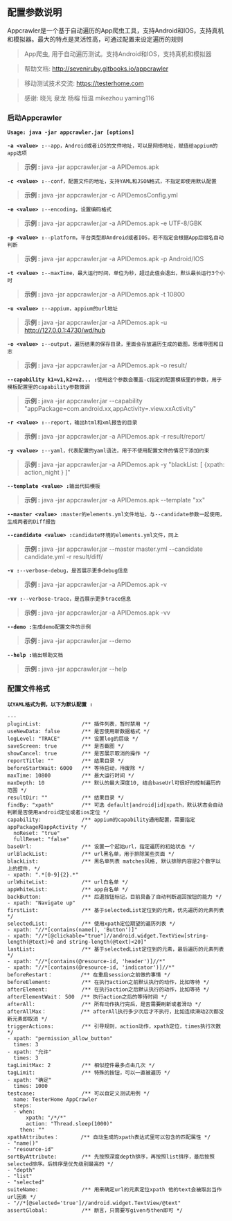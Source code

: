 ## 配置参数说明

Appcrawler是一个基于自动遍历的App爬虫工具，支持Android和IOS，支持真机和模拟器。最大的特点是灵活性高，可通过配置来设定遍历的规则

> App爬虫, 用于自动遍历测试。支持Android和IOS，支持真机和模拟器

> 帮助文档: <http://seveniruby.gitbooks.io/appcrawler>

> 移动测试技术交流: <https://testerhome.com>

> 感谢: 晓光 泉龙 杨榕 恒温 mikezhou yaming116

### 启动Appcrawler
**`Usage: java -jar appcrawler.jar [options]`**

**`-a <value> :`**`--app，Android或者iOS的文件地址，可以是网络地址，赋值给appium的app选项`
> **示例 :** java -jar appcrawler.jar -a APIDemos.apk

**`-c <value> :`**`--conf，配置文件的地址，支持YAML和JSON格式，不指定即使用默认配置`
> **示例 :** java -jar appcrawler.jar -c APIDemosConfig.yml

**`-e <value> :`**`--encoding，设置编码格式`
> **示例 :** java -jar appcrawler.jar -a APIDemos.apk -e UTF-8/GBK

**`-p <value> :`**`--platform，平台类型即Android或者IOS，若不指定会根据App后缀名自动判断`
> **示例 :** java -jar appcrawler.jar -a APIDemos.apk -p Android/IOS

**`-t <value> :`**`--maxTime，最大运行时间，单位为秒，超过此值会退出，默认最长运行3个小时`
> **示例 :** java -jar appcrawler.jar -a APIDemos.apk -t 10800

**`-u <value> :`**`--appium，appium的url地址`
> **示例 :** java -jar appcrawler.jar -a APIDemos.apk -u http://127.0.0.1:4730/wd/hub

**`-o <value> :`**`--output，遍历结果的保存目录，里面会存放遍历生成的截图，思维导图和日志`
> **示例 :** java -jar appcrawler.jar -a APIDemos.apk -o result/

**`--capability k1=v1,k2=v2... :`**`使用这个参数会覆盖-c指定的配置模板里的参数，用于模板配置里的capability参数微调`
> **示例 :** java -jar appcrawler.jar --capability "appPackage=com.android.xx,appActivity=.view.xxActivity"

**`-r <value> :`**`--report，输出html和xml报告的目录`
> **示例 :** java -jar appcrawler.jar -a APIDemos.apk -r result/report/

**`-y <value> :`**`--yaml，代表配置的yaml语法，用于不使用配置文件的情况下添加约束`
> **示例 :** java -jar appcrawler.jar -a APIDemos.apk -y "blackList: [ {xpath: action_night } ]"

**`--template <value> :`**`输出代码模板`
> **示例 :** java -jar appcrawler.jar -a APIDemos.apk --template "xx"

**`--master <value> :`**`master的elements.yml文件地址，与--candidate参数一起使用，生成两者的Diff报告`

**`--candidate <value> :`**`candidate环境的elements.yml文件，同上`
> **示例 :** java -jar appcrawler.jar --master master.yml --candidate candidate.yml -r result/diff/

**`-v :`**`--verbose-debug，是否展示更多debug信息`
> **示例 :** java -jar appcrawler.jar -a APIDemos.apk -v

**`-vv :`**`--verbose-trace，是否展示更多trace信息`
> **示例 :** java -jar appcrawler.jar -a APIDemos.apk -vv

**`--demo :`**`生成demo配置文件的示例`
> **示例 :** java -jar appcrawler.jar --demo

**`--help :`**`输出帮助文档`
> **示例 :** java -jar appcrawler.jar --help

### 配置文件格式

**`以YAML格式为例，以下为默认配置 :`**

```
---
pluginList:             /** 插件列表，暂时禁用 */
useNewData: false       /** 是否使用新数据格式 */
logLevel: "TRACE"       /** 设置log的层级 */
saveScreen: true        /** 是否截图 */
showCancel: true        /** 是否展示取消的操作 */
reportTitle: ""         /** 结果目录 */
beforeStartWait: 6000   /** 等待启动，待废除 */
maxTime: 10800          /** 最大运行时间 */
maxDepth: 10            /** 默认的最大深度10, 结合baseUrl可很好的控制遍历的范围 */
resultDir: ""           /** 结果目录 */
findBy: "xpath"         /** 可选 default|android|id|xpath，默认状态会自动判断是否使用android定位或者ios定位 */
capability:             /** appium的capability通用配置，需要指定appPackage和appActivity */
  noReset: "true"
  fullReset: "false"
baseUrl:                /** 设置一个起始url，指定遍历的初始状态 */
urlBlackList:           /** url黑名单，用于排除某些页面 */
blackList:              /** 黑名单列表 matches风格, 默认排除内容是2个数字以上的控件. */
- xpath: ".*[0-9]{2}.*"
urlWhiteList:           /** url白名单 */
appWhiteList:           /** app白名单 */
backButton:             /** 后退按钮标记，目前具备了自动判断返回按钮的能力 */
- xpath: "Navigate up"
firstList:              /** 基于selectedList定位到的元素，优先遍历的元素列表 */
selectedList:           /** 使用xpath定位期望的遍历列表 */
- xpath: "//*[contains(name(), 'Button')]"
- xpath: "//*[@clickable="true"]//android.widget.TextView[string-length(@text)>0 and string-length(@text)<20]"
lastList:               /** 基于selectedList定位到的元素，最后遍历的元素列表 */
- xpath: "//*[contains(@resource-id, 'header')]//*"
- xpath: "//*[contains(@resource-id, 'indicator')]//*"
beforeRestart：         /** 在重启session之前做的事情 */
beforeElement:          /** 在执行action之前默认执行的动作，比如等待 */
afterElement:           /** 在执行action之后默认执行的动作，比如等待 */
afterElementWait： 500  /** 执行action之后的等待时间 */
afterAll:               /** 所有动作执行完后，是否需要刷新或者滑动 */
afterAllMax：           /** afterAll执行多少次后才不执行，比如连续滑动2次都没新元素即取消 */
triggerActions:         /** 引导规则，action动作，xpath定位，times执行次数 */
- xpath: "permission_allow_button"
  times: 3
- xpath: "允许"
  times: 3
tagLimitMax: 2          /** 相似控件最多点击几次 */
tagLimit:               /** 特殊的按钮，可以一直被遍历 */
- xpath: "确定"
  times: 1000
testcase:               /** 可以自定义测试用例 */
  name: TesterHome AppCrawler
  steps:
  - when:
      xpath: "/*/*"
      action: "Thread.sleep(1000)"
    then: ""
xpathAttributes：       /** 自动生成的xpath表达式里可以包含的匹配属性 */
- "name()"
- "resource-id"
sortByAttribute:        /** 先按照深度depth排序，再按照list排序，最后按照selected排序。后排序是优先级别最高的 */
- "depth"
- "list"
- "selected"
suiteName:              /** 用来确定url的元素定位xpath 他的text会被取出当作url因素 */
- "//*[@selected='true']//android.widget.TextView/@text"
assertGlobal:           /** 断言，只需要写given与then即可 */
```